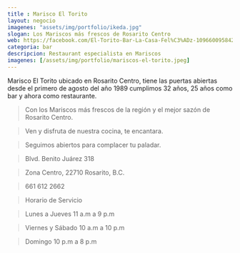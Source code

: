 ```yaml
---
title : Marisco El Torito
layout: negocio
imagenes: "assets/img/portfolio/ikeda.jpg"
slogan: Los Mariscos más frescos de Rosarito Centro
web: https://facebook.com/El-Torito-Bar-La-Casa-Fel%C3%ADz-109660095842800/
categoria: bar
descripcion: Restaurant especialista en Mariscos
imagenes: [/assets/img/portfolio/mariscos-el-torito.jpeg]
---
```


Marisco El Torito ubicado en Rosarito Centro, tiene las puertas abiertas desde el primero de agosto del año 1989
cumplimos 32 años, 25 años como bar y ahora como restaurante.

>Con los Mariscos más frescos de la región y el mejor sazón de Rosarito Centro.

>Ven y disfruta de nuestra cocina, te encantara.

>Seguimos abiertos para complacer tu paladar. 

>Blvd. Benito Juárez 318 

>Zona Centro, 22710 Rosarito, B.C.

>661 612 2662

>Horario de Servicio

>Lunes a Jueves 11 a.m a 9 p.m      		

>Viernes y Sábado 10 a.m a 10 p.m      		

>Domingo 10 p.m a 8 p.m
     	       		
